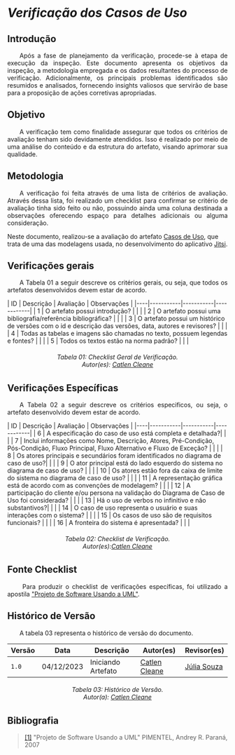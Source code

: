 # ***Verificação dos Casos de Uso***

## **Introdução**
<p align="justify">
&emsp;&emsp;Após a fase de planejamento da verificação, procede-se à etapa de execução da inspeção. Este documento apresenta os objetivos da inspeção, a metodologia empregada e os dados resultantes do processo de verificação. Adicionalmente, os principais problemas identificados são resumidos e analisados, fornecendo insights valiosos que servirão de base para a proposição de ações corretivas apropriadas.
</p>

## **Objetivo**
<p align="justify">
&emsp;&emsp;A verificação tem como finalidade assegurar que todos os critérios de avaliação tenham sido devidamente atendidos. Isso é realizado por meio de uma análise do conteúdo e da estrutura do artefato, visando aprimorar sua qualidade.
</p>

## **Metodologia**
<p align="justify">
&emsp;&emsp;A verificação foi feita através de uma lista de critérios de avaliação. Através dessa lista, foi realizado um checklist para confirmar se  critério de avaliação tinha sido feito ou não, possuindo ainda uma coluna destinada a observações oferecendo espaço para detalhes adicionais ou alguma consideração.

Neste documento, realizou-se a avaliação do artefato <a href="https://requisitos-de-software.github.io/2023.2-Jitsi/Modelagem/casosDeUso/">Casos de Uso</a>, que trata de uma das modelagens usada, no desenvolvimento do aplicativo <a href="https://requisitos-de-software.github.io/2023.2-Jitsi/">Jitsi</a>.
</p>

## **Verificações gerais**
<p align="justify"> 
&emsp;&emsp;A Tabela 01 a seguir descreve os critérios gerais, ou seja, que todos os artefatos desenvolvidos devem estar de acordo.
</p>
| ID | Descrição | Avaliação | Observações |
|----|-----------|-----------|------------|
| 1  | O artefato possui introdução? | |  |
| 2  | O artefato possui uma bibliografia/referência bibliográfica? | | |
| 3  | O artefato possui um histórico de versões com o id e descrição das versões, data, autores e revisores? |  |  |
| 4  | Todas as tabelas e imagens são chamadas no texto, possuem legendas e fontes? | |  |
| 5  | Todos os textos estão na norma padrão? | |  |

<center>
<h6> Tabela 01: Checklist Geral de Verificação.
<br/> Autor(es): <a href="https://github.com/catlenc">Catlen Cleane</a></h6>
</center>

## **Verificações Específicas**
<p align="justify"> 
&emsp;&emsp;A Tabela 02 a seguir descreve os critérios especificos, ou seja, o artefato desenvolvido devem estar de acordo.
</p>
| ID | Descrição | Avaliação | Observações |
|----|-----------|-----------|------------|
| 6  | A especificação do caso de uso está completa e detalhada?|  |  |
| 7  | Inclui informações como Nome, Descrição, Atores, Pré-Condição, Pós-Condição, Fluxo Principal, Fluxo Alternativo e Fluxo de Exceção? |  |  |
| 8  | Os atores principais e secundários foram identificados no diagrama de caso de uso?|  |  |
| 9  | O ator principal está do lado esquerdo do sistema no diagrama de caso de uso? |  |  |
| 10 | Os atores estão fora da caixa de limite do sistema no diagrama de caso de uso? |  |  |
| 11 | A representação gráfica está de acordo com as convenções de modelagem? | |  |
| 12 | A participação do cliente e/ou persona na validação do Diagrama de Caso de Uso foi considerada? |  |  |
| 13 | Há o uso de verbos no infinitivo e não substantivos?|  |  |
| 14 | O caso de uso representa o usuário e suas interações com o sistema? |  |  |
| 15 | Os casos de uso são de requisitos funcionais? |  |  |
| 16 | A fronteira do sistema é apresentada? |  |  |


<center>
<h6> Tabela 02: Checklist de Verificação.
<br/> Autor(es):<a href="https://github.com/catlenc">Catlen Cleane</a></h6>
</center>

## **Fonte Checklist**
<p align="justify">
&emsp;&emsp; Para produzir o checklist de verificações específicas, foi utilizado a apostila  <a href="https://www.inf.ufpr.br/andrey/ci167/apostilaUml.pdf">"Projeto de Software Usando a UML"</a>.
</p>


## **Histórico de Versão**
<p align="justify">
&emsp;&emsp;A tabela 03 representa o histórico de versão do documento.
</p>

| Versão | Data | Descrição | Autor(es) | Revisor(es) |
| ------ | ---- | --------- | --------- | ---------- |
| `1.0`  | 04/12/2023 | Iniciando Artefato |[Catlen Cleane](https://github.com/catlenc) | [Júlia Souza](https://github.com/JuliaSSouza)|


<h6 align="center"> Tabela 03: Histórico de Versão.
<br> Autor(a): <a href="https://github.com/catlenc">Catlen Cleane</a></h6>

## **Bibliografia**
> <a href="https://www.inf.ufpr.br/andrey/ci167/apostilaUml.pdf">[1]</a> "Projeto de Software Usando a UML"</a> PIMENTEL, Andrey R. Paraná, 2007
